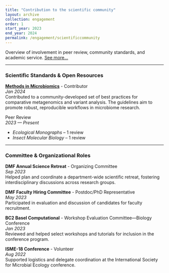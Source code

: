 ```yaml
---
title: "Contribution to the scientific community"
layout: archive
collection: engagement
order: 1
start_year: 2023
end_year: 2024
permalink: /engagement/scientificcommunity
---
```


Overview of involvement in peer review, community standards, and academic service. [See more...](/engagement/scientificcommunity)

---

### Scientific Standards & Open Resources

**[Methods in Microbiomics](https://methods-in-microbiomics.readthedocs.io/en/latest/comparative_genomics/SNVs_metagenomics.html)** - Contributor \
*Jan 2024* \
Contributed to a community-developed set of best practices for comparative metagenomics and variant analysis. The guidelines aim to promote robust, reproducible workflows in microbiome research.


Peer Review  
*2023 — Present*  
- *Ecological Monographs* – 1 review  
- *Insect Molecular Biology* – 1 review  

---

### Committee & Organizational Roles

**DMF Annual Science Retreat** - Organizing Committee \
*Sep 2023* \
Helped plan and coordinate a department-wide scientific retreat, fostering interdisciplinary discussions across research groups.

**DMF Faculty Hiring Committee** - Postdoc/PhD Representative \
*May 2023*  \
Participated in evaluation and discussion of candidates for faculty recruitment.

**BC2 Basel Computational** - Workshop Evaluation Committee—Biology Conference \
*Jan 2023*  \
Reviewed and helped select workshops and tutorials for inclusion in the conference program.

**ISME-18 Conference** - Volunteer \
*Aug 2022*  \
Supported logistics and delegate coordination at the International Society for Microbial Ecology conference.